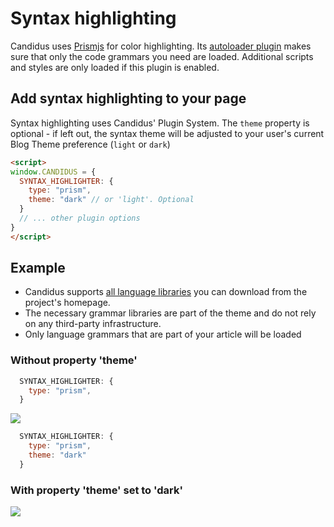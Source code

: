 <script setup>
  import SiteOutput from '../../components/SiteOutput.vue'
</script>

# Syntax highlighting

Candidus uses [Prismjs](https://prismjs.com/) for color highlighting. Its [autoloader plugin](https://prismjs.com/plugins/autoloader/) makes sure that only the code grammars you need are loaded. Additional scripts and styles are only loaded if this plugin is enabled.

<ClientOnly> <SiteOutput path="ghost/#/settings/code-injection" /> </ClientOnly>


## Add syntax highlighting to your page

Syntax highlighting uses Candidus' Plugin System. The `theme` property is optional - if left out, the syntax theme will be adjusted to your user's current Blog Theme preference (`light` or `dark`)

```html
<script>
window.CANDIDUS = {
  SYNTAX_HIGHLIGHTER: {
  	type: "prism",
    theme: "dark" // or 'light'. Optional
  }
  // ... other plugin options
}
</script>
```

## Example


- Candidus supports [all language libraries](https://prismjs.com/download.html#themes=prism-twilight&languages=markup+css+clike+javascript+abap+abnf+actionscript+ada+agda+al+antlr4+apacheconf+apex+apl+applescript+aql+arduino+arff+armasm+arturo+asciidoc+aspnet+asm6502+asmatmel+autohotkey+autoit+avisynth+avro-idl+awk+bash+basic+batch+bbcode+bbj+bicep+birb+bison+bnf+bqn+brainfuck+brightscript+bro+bsl+c+csharp+cpp+cfscript+chaiscript+cil+cilkc+cilkcpp+clojure+cmake+cobol+coffeescript+concurnas+csp+cooklang+coq+crystal+css-extras+csv+cue+cypher+d+dart+dataweave+dax+dhall+diff+django+dns-zone-file+docker+dot+ebnf+editorconfig+eiffel+ejs+elixir+elm+etlua+erb+erlang+excel-formula+fsharp+factor+false+firestore-security-rules+flow+fortran+ftl+gml+gap+gcode+gdscript+gedcom+gettext+gherkin+git+glsl+gn+linker-script+go+go-module+gradle+graphql+groovy+haml+handlebars+haskell+haxe+hcl+hlsl+hoon+http+hpkp+hsts+ichigojam+icon+icu-message-format+idris+ignore+inform7+ini+io+j+java+javadoc+javadoclike+javastacktrace+jexl+jolie+jq+jsdoc+js-extras+json+json5+jsonp+jsstacktrace+js-templates+julia+keepalived+keyman+kotlin+kumir+kusto+latex+latte+less+lilypond+liquid+lisp+livescript+llvm+log+lolcode+lua+magma+makefile+markdown+markup-templating+mata+matlab+maxscript+mel+mermaid+metafont+mizar+mongodb+monkey+moonscript+n1ql+n4js+nand2tetris-hdl+naniscript+nasm+neon+nevod+nginx+nim+nix+nsis+objectivec+ocaml+odin+opencl+openqasm+oz+parigp+parser+pascal+pascaligo+psl+pcaxis+peoplecode+perl+php+phpdoc+php-extras+plant-uml+plsql+powerquery+powershell+processing+prolog+promql+properties+protobuf+pug+puppet+pure+purebasic+purescript+python+qsharp+q+qml+qore+r+racket+cshtml+jsx+tsx+reason+regex+rego+renpy+rescript+rest+rip+roboconf+robotframework+ruby+rust+sas+sass+scss+scala+scheme+shell-session+smali+smalltalk+smarty+sml+solidity+solution-file+soy+sparql+splunk-spl+sqf+sql+squirrel+stan+stata+iecst+stylus+supercollider+swift+systemd+t4-templating+t4-cs+t4-vb+tap+tcl+tt2+textile+toml+tremor+turtle+twig+typescript+typoscript+unrealscript+uorazor+uri+v+vala+vbnet+velocity+verilog+vhdl+vim+visual-basic+warpscript+wasm+web-idl+wgsl+wiki+wolfram+wren+xeora+xml-doc+xojo+xquery+yaml+yang+zig&plugins=autoloader) you can download from the project's homepage.
- The necessary grammar libraries are part of the theme and do not rely on any third-party infrastructure.
- Only language grammars that are part of your article will be loaded

### Without property 'theme'

```js
  SYNTAX_HIGHLIGHTER: {
  	type: "prism",
  }
```

![](../../assets/candidus-feature-syntax-highlight-default.gif)

```js
  SYNTAX_HIGHLIGHTER: {
  	type: "prism",
    theme: "dark"
  }
```
### With property 'theme' set to 'dark'
![](../../assets/candidus-feature-syntax-highlight-dark.gif)